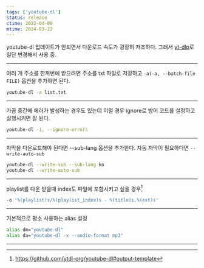```yaml
---
tags: ['youtube-dl']
status: release
ctime: 2022-04-09
mtime: 2024-03-22
---
```


youtube-dl 업데이트가 안되면서 다운로드 속도가 굉장히 저조하다. 그래서 [yt-dlp](https://github.com/yt-dlp/yt-dlp)로 일단 변경해서 사용 중.

---

여러 개 주소를 한꺼번에 받으려면 주소를 txt 파일로 저장하고 `-a(-a, --batch-file FILE)` 옵션을 추가하면 된다.

```sh
youtube-dl -a list.txt
```

---

가끔 중간에 에러가 발생하는 경우도 있는데 이럴 경우 ignore로 방어 코드를 설정하고 실행시키면 잘 된다.

```sh
youtube-dl -i, --ignore-errors
```

---

자막을 다운로드해야 된다면 --sub-lang 옵션을 추가한다. 자동 자막이 필요하다면 `--write-auto-sub`

```sh
youtube-dl --write-sub --sub-lang ko
youtube-dl --write-auto-sub
```

---

playlist를 다운 받을때 index도 파일에 포함시키고 싶을 경우[^163-1]

```sh
-o '%(playlist)s/%(playlist_index)s - %(title)s.%(ext)s'
```

---

기본적으로 평소 사용하는 alias 설정

```sh
alias dm="youtube-dl"
alias da="youtube-dl -x --audio-format mp3"
```

---

[^163-1]: https://github.com/ytdl-org/youtube-dl#output-template
